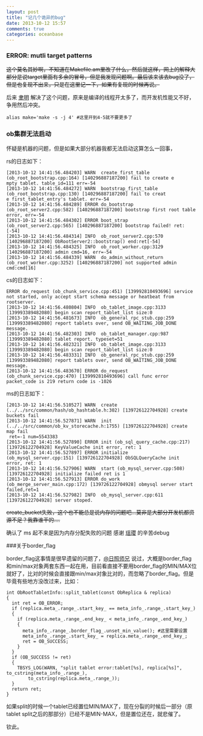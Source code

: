 ```yaml
---
layout: post
title: "记几个诡异的bug"
date: 2013-10-12 15:57
comments: true
categories: oceanbase
---
```


### ERROR: mutli target patterns

<s>这个莫名其妙啊，不知道在Makefile.am里改了什么，然后就这样，网上的解释大部分是说target里面有多余的冒号，但是我发现问题啊。最后该来该去bug没了，但是也复现不出来，只是在这里记一下，如果有复现的时候再说。</s>

  后来 [聿明](http://weibo.com/leslieyuchen "阿里聿明") 解决了这个问题，原来是编译的线程开太多了，而开发机性能又不好，争用然后冲突。
	
	alias make='make -s -j 4' #这里开到4-5就不要更多了

<!-- more -->

### ob集群无法启动

  怀疑是机器的问题，但是如果大部分机器我都无法启动这算怎么一回事，

  rs的日志如下：

	[2013-10-12 14:41:56.484203] WARN  create_first_table (ob_root_bootstrap.cpp:164) [140296887187200] fail to create e
	mpty tablet. table_id=111 err=-54
	[2013-10-12 14:41:56.484272] WARN  bootstrap_first_table (ob_root_bootstrap.cpp:130) [140296887187200] fail to creat
	e first_tablet_entry's tablet. err=-54
	[2013-10-12 14:41:56.484289] ERROR do_bootstrap (ob_root_server2.cpp:582) [140296887187200] bootstrap first root table error, err=-54
	[2013-10-12 14:41:56.484302] ERROR boot_strap (ob_root_server2.cpp:565) [140296887187200] bootstrap failed! ret: [-54]
	[2013-10-12 14:41:56.484314] INFO  ob_root_server2.cpp:570 [140296887187200] ObRootServer2::bootstrap() end:ret[-54]
	[2013-10-12 14:41:56.484325] INFO  ob_root_worker.cpp:3129 [140296887187200] admin cmd=16, err=-54
	[2013-10-12 14:41:56.484339] WARN  do_admin_without_return (ob_root_worker.cpp:3252) [140296887187200] not supported admin cmd:cmd[16]

  cs的日志如下：

	ERROR do_request (ob_chunk_service.cpp:451) [139992810493696] service not started, only accept start schema message or heatbeat from rootserver.
	[2013-10-12 14:41:56.480804] INFO  ob_tablet_image.cpp:3133 [139993389482080] begin scan report_tablet_list size:0
	[2013-10-12 14:41:56.481673] INFO  ob_general_rpc_stub.cpp:259 [139993389482080] report tablets over, send OB_WAITING_JOB_DONE message.
	[2013-10-12 14:41:56.482303] INFO  ob_tablet_manager.cpp:987 [139993389482080] tablet report. typeset=51
	[2013-10-12 14:41:56.482321] INFO  ob_tablet_image.cpp:3133 [139993389482080] begin scan report_tablet_list size:0
	[2013-10-12 14:41:56.483331] INFO  ob_general_rpc_stub.cpp:259 [139993389482080] report tablets over, send OB_WAITING_JOB_DONE message.
	[2013-10-12 14:41:56.483670] ERROR do_request (ob_chunk_service.cpp:470) [139992810493696] call func error packet_code is 219 return code is -1026

  ms的日志如下：

	[2013-10-12 14:41:56.510527] WARN  create (../../src/common/hash/ob_hashtable.h:302) [139726122704928] create buckets fail
	[2013-10-12 14:41:56.527871] WARN  init (../../src/common/ob_kv_storecache.h:1755) [139726122704928] create map fail
	 ret=-1 num=5543383
	[2013-10-12 14:41:56.527890] ERROR init (ob_sql_query_cache.cpp:217) [139726122704928] KeyValueCache init error, ret: 1
	[2013-10-12 14:41:56.527897] ERROR initialize (ob_mysql_server.cpp:151) [139726122704928] ObSQLQueryCache init error, ret: 1
	[2013-10-12 14:41:56.527906] WARN  start (ob_mysql_server.cpp:508) [139726122704928] initialize failed ret is 1
	[2013-10-12 14:41:56.527913] ERROR do_work (ob_merge_server_main.cpp:172) [139726122704928] obmysql server start failed,ret=1
	[2013-10-12 14:41:56.527982] INFO  ob_mysql_server.cpp:611 [139726122704928] server stoped.

  <s>create_bucket失败，这个也不能总是说内存的问题吧...莫非是大部分开发机都资源不足？我靠谁干的....</s>

  确认了 ms 起不来是因为内存分配失败的问题 感谢 [瑶瓔](http://www.weibo.com/u/1912538231 "瑶瓔") 的辛苦debug

###关于border_flag

  border_flag这事情是很早遗留的问题了，[@日照师兄](http://weibo.com/chuanhui85 "阿里日照") 说过，大概是border_flag和min/max对象两套东西一起在用，目前看直接不要用border_flag的MIN/MAX位就好了，比对的时候会直接跟min/max对象比对的，而忽略了border_flag。但是毕竟有些地方没改过来，比如：

	int ObRootTabletInfo::split_tablet(const ObReplica & replica)
	{
	  int ret = OB_ERROR;
	  if (replica.meta_.range_.start_key_ == meta_info_.range_.start_key_)
	  {
	    if (replica.meta_.range_.end_key_ < meta_info_.range_.end_key_)
	    {
	      meta_info_.range_.border_flag_.unset_min_value(); #这里需要设置
	      meta_info_.range_.start_key_ = replica.meta_.range_.end_key_;
	      ret = OB_SUCCESS;
	    }
	  }
	  if (OB_SUCCESS != ret)
	  {
	    TBSYS_LOG(WARN, "split tablet error:tablet[%s], replica[%s]", to_cstring(meta_info_.range_),
	        to_cstring(replica.meta_.range_));
	  }
	  return ret;
	}
	
  如果split的时候一个tablet已经置位MIN/MAX了，现在分裂的时候后一部分（原tablet split之后的那部分）已经不是MIN-MAX，但是置位还在，就悲催了。

  钦此。

